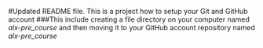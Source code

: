 #Updated README file. This is a project how to setup your Git and GitHub account
###This include creating a file directory on your computer named *alx-pre_course* and then moving it to your GitHub account repository named *alx-pre_course*
